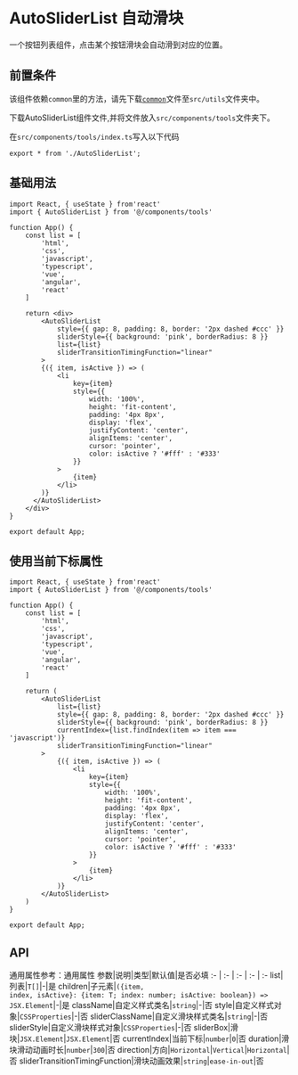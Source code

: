 # AutoSliderList 自动滑块
一个按钮列表组件，点击某个按钮滑块会自动滑到对应的位置。

## 前置条件
该组件依赖`common`里的方法，请先下载<a href='/ono-document/utils/common'>`common`</a>文件至`src/utils`文件夹中。

下载AutoSliderList组件文件,并将文件放入`src/components/tools`文件夹下。

在`src/components/tools/index.ts`写入以下代码
```tsx
export * from './AutoSliderList';
```

## 基础用法
```tsx
import React, { useState } from'react'
import { AutoSliderList } from '@/components/tools'

function App() {
    const list = [
        'html',
        'css',
        'javascript',
        'typescript',
        'vue',
        'angular',
        'react'
    ]

    return <div>
        <AutoSliderList
            style={{ gap: 8, padding: 8, border: '2px dashed #ccc' }}
            sliderStyle={{ background: 'pink', borderRadius: 8 }}
            list={list}
            sliderTransitionTimingFunction="linear"
        >
        {({ item, isActive }) => (
            <li
                key={item}
                style={{
                    width: '100%',
                    height: 'fit-content',
                    padding: '4px 8px',
                    display: 'flex',
                    justifyContent: 'center',
                    alignItems: 'center',
                    cursor: 'pointer',
                    color: isActive ? '#fff' : '#333'
                }}
            >   
                {item}
            </li>
        )}
      </AutoSliderList>
    </div>
}

export default App;
```

## 使用当前下标属性
```tsx
import React, { useState } from'react'
import { AutoSliderList } from '@/components/tools'

function App() {
    const list = [
        'html',
        'css',
        'javascript',
        'typescript',
        'vue',
        'angular',
        'react'
    ]

    return (
        <AutoSliderList
            list={list}
            style={{ gap: 8, padding: 8, border: '2px dashed #ccc' }}
            sliderStyle={{ background: 'pink', borderRadius: 8 }}
            currentIndex={list.findIndex(item => item === 'javascript')}
            sliderTransitionTimingFunction="linear"
        >
            {({ item, isActive }) => (
                <li
                    key={item}
                    style={{
                        width: '100%',
                        height: 'fit-content',
                        padding: '4px 8px',
                        display: 'flex',
                        justifyContent: 'center',
                        alignItems: 'center',
                        cursor: 'pointer',
                        color: isActive ? '#fff' : '#333'
                    }}
                >
                    {item}
                </li>
            )}
        </AutoSliderList>
    )
}

export default App;
```

## API
通用属性参考：通用属性
参数|说明|类型|默认值|是否必填
:- | :- | :- | :- | :-
list|列表|<code>T[]</code>|-|是
children|子元素|<code>({item, index, isActive}: {item: T; index: number; isActive: boolean}) => JSX.Element</code>|-|是
className|自定义样式类名|<code>string</code>|-|否
style|自定义样式对象|<code>CSSProperties</code>|-|否
sliderClassName|自定义滑块样式类名|<code>string</code>|-|否
sliderStyle|自定义滑块样式对象|<code>CSSProperties</code>|-|否
sliderBox|滑块|<code>JSX.Element</code>|<code>JSX.Element</code>|否
currentIndex|当前下标|<code>number</code>|<code>0</code>|否
duration|滑块滑动动画时长|<code>number</code>|<code>300</code>|否
direction|方向|<code>Horizontal</code>\|<code>Vertical</code>|<code>Horizontal</code>|否
sliderTransitionTimingFunction|滑块动画效果|<code>string</code>|<code>ease-in-out</code>|否
